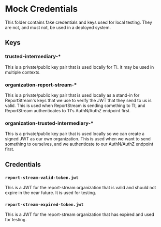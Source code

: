 # Mock Credentials

This folder contains fake credentials and keys used for local testing.  They are not, and must not, be used in a
deployed system.

## Keys

### trusted-intermediary-*

This is a private/public key pair that is used locally for TI.  It may be used in multiple contexts.

### organization-report-stream-*

This is a private/public key pair that is used locally as a stand-in for ReportStream's keys that we use to
verify the JWT that they send to us is valid.  This is used when ReportStream is sending something to TI, and
ReportStream authenticates to TI's AuthN/AuthZ endpoint first.

### organization-trusted-intermediary-*

This is a private/public key pair that is used locally so we can create a signed JWT as our own organization.  This is used when we want to send something to ourselves, and we authenticate to our AuthN/AuthZ endpoint first.

## Credentials

### `report-stream-valid-token.jwt`

This is a JWT for the report-stream organization that is valid and should not expire in the near future. It is used for testing.

### `report-stream-expired-token.jwt`

This is a JWT for the report-stream organization that has expired and used for testing.

